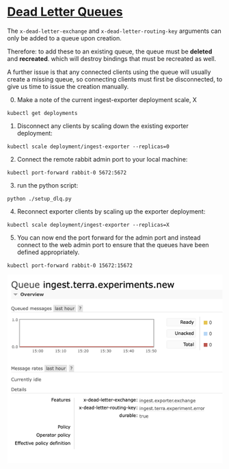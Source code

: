 # [Dead Letter Queues](https://www.rabbitmq.com/dlx.html)

The `x-dead-letter-exchange` and `x-dead-letter-routing-key` arguments can only be added to a queue upon creation. 

Therefore: to add these to an existing queue, the queue must be **deleted** and **recreated**. which will destroy bindings that must be recreated as well.

A further issue is that any connected clients using the queue will usually create a missing queue, so connecting clients must first be disconnected, to give us time to issue the creation manually.

0) Make a note of the current ingest-exporter deployment scale, X
```.shell
kubectl get deployments
```
1) Disconnect any clients by scaling down the existing exporter deployment:
```.shell
kubectl scale deployment/ingest-exporter --replicas=0
```
2) Connect the remote rabbit admin port to your local machine:
```.shell
kubectl port-forward rabbit-0 5672:5672
```
3) run the python script:
```.shell
python ./setup_dlq.py
```
4) Reconnect exporter clients by scaling up the exporter deployment:
```.shell
kubectl scale deployment/ingest-exporter --replicas=X
```
5) You can now end the port forward for the admin port and instead connect to the web admin port to ensure that the queues have been defined appropriately.
```.shell
kubectl port-forward rabbit-0 15672:15672
```
 ![](./DLQ_Screenshot.png)